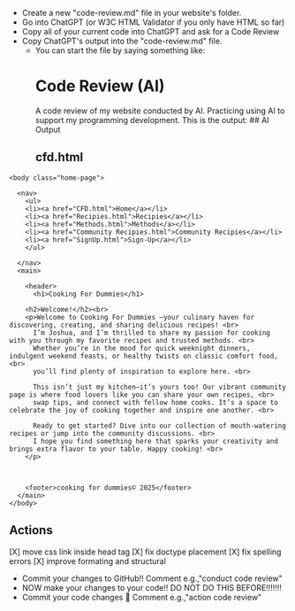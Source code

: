 - Create a new "code-review.md" file in your website's folder. 
- Go into ChatGPT (or W3C HTML Validator if you only have HTML so far)
- Copy all of your current code into ChatGPT and ask for a Code Review
- Copy ChatGPT's output into the "code-review.md" file.
    - You can start the file by saying something like:
        # Code Review (AI)
        A code review of my website conducted by AI. Practicing using AI to support my programming development. This is the output:
        ## AI Output
        ## cfd.html
        

<!DOCTYPE html>
  <html>
  <!-- Link to external CSS file -->
  <link rel="stylesheet" href="CFD.css">
 <!---heading--->

<head>
<title>Cooking For Dummies</title>
</head>

    <body class="home-page">
      
 <!--- nav bar --->     
      <nav> 
        <ul>
        <li><a href="CFD.html">Home</a></li>
        <li><a href="Recipies.html">Recipies</a></li>
        <li><a href="Methods.html">Methods</a></li>
        <li><a href="Community Recipies.html">Community Recipies</a></li>
        <li><a href="SignUp.html">Sign-Up</a></li>
        </ul>

      </nav>
      <main>
<!---header--->
        <header>
          <h1>Cooking For Dummies</h1>
          

 <!---about--->      
        
        <h2>Welcome!</h2><br>
        <p>Welcome to Cooking For Dummies —your culinary haven for discovering, creating, and sharing delicious recipes! <br> 
          I’m Joshua, and I’m thrilled to share my passion for cooking with you through my favorite recipes and trusted methods. <br> 
          Whether you’re in the mood for quick weeknight dinners, indulgent weekend feasts, or healthy twists on classic comfort food, <br> 
          you’ll find plenty of inspiration to explore here. <br>

          This isn’t just my kitchen—it’s yours too! Our vibrant community page is where food lovers like you can share your own recipes, <br> 
          swap tips, and connect with fellow home cooks. It’s a space to celebrate the joy of cooking together and inspire one another. <br>
          
          Ready to get started? Dive into our collection of mouth-watering recipes or jump into the community discussions. <br> 
          I hope you find something here that sparks your creativity and brings extra flavor to your table. Happy cooking! <br>
        </p>



        <footer>cooking for dummies© 2025</footer>
      </main>
    </body>
</html>

       
## Actions
 [X] move css link inside head tag 
 [X] fix doctype placement 
 [X] fix spelling errors
 [X] improve formating and structural
- Commit your changes to GitHub!! Comment e.g.,"conduct code review"
- NOW make your changes to your code!! DO NOT DO THIS BEFORE!!!!!!!
- Commit your code changes 🦭 Comment e.g.,"action code review"
